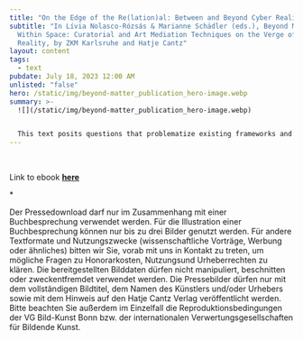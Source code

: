 ```yaml
---
title: "On the Edge of the Re(lation)al: Between and Beyond Cyber Realities"
subtitle: "In Lívia Nolasco-Rózsás & Marianne Schädler (eds.), Beyond Matter,
  Within Space: Curatorial and Art Mediation Techniques on the Verge of Virtual
  Reality, by ZKM Karlsruhe and Hatje Cantz"
layout: content
tags:
  - text
pubdate: July 18, 2023 12:00 AM
unlisted: "false"
hero: /static/img/beyond-matter_publication_hero-image.webp
summary: >-
  ![](/static/img/beyond-matter_publication_hero-image.webp)


  This text posits questions that problematize existing frameworks and speculative reconfigurations of what we know and understand to be “real” to explore virtual reality as a post-material construction. How can we differentiate between the real and the virtual? Are such categorizations necessary today? Rather than probing categories, it is useful to investigate the nature and post-materiality of the virtual as a phenomenon that holds increasing currency. That currency may be understood by delineating a brief history of the virtual in the contexts of, on the one hand, technodiverse reconfigurations of the utopian promise of cyberspace and the political potential of Net Art and, on the other, its acquired role within big tech and entertainment, its capacities for surveillance extractivism, and its increasing openness to neoliberal capitalist exploitation.
---
```

<br/>

Link to ebook **[here](https://withinspace.beyondmatter.eu/)**

\*

Der Pressedownload darf nur im Zusammenhang mit einer Buchbesprechung verwendet werden. Für die Illustration einer Buchbesprechung können nur bis zu drei Bilder genutzt werden. Für andere Textformate und Nutzungszwecke (wissenschaftliche Vorträge, Werbung oder ähnliches) bitten wir Sie, vorab mit uns in Kontakt zu treten, um mögliche Fragen zu Honorarkosten, Nutzungsund Urheberrechten zu klären. Die bereitgestellten Bilddaten dürfen nicht manipuliert, beschnitten oder zweckentfremdet verwendet werden. Die Pressebilder dürfen nur mit dem vollständigen Bildtitel, dem Namen des Künstlers und/oder Urhebers sowie mit dem Hinweis auf den Hatje Cantz Verlag veröffentlicht werden. Bitte beachten Sie außerdem im Einzelfall die Reproduktionsbedingungen der VG Bild-Kunst Bonn bzw. der internationalen Verwertungsgesellschaften für Bildende Kunst.